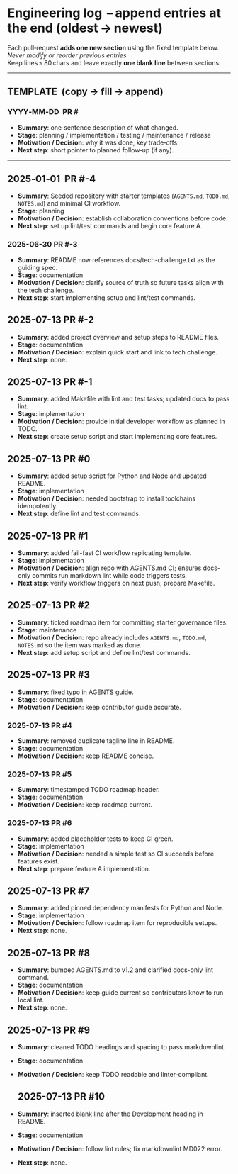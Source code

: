 # Engineering log  – append entries at **the end** (oldest → newest)

Each pull‑request **adds one new section** using the fixed template below.  
*Never modify or reorder previous entries.*  
Keep lines ≤ 80 chars and leave exactly **one blank line** between sections.

---

## TEMPLATE  (copy → fill → append)

### YYYY‑MM‑DD  PR #<number or draft>

- **Summary**: one‑sentence description of what changed.
- **Stage**: planning / implementation / testing / maintenance / release
- **Motivation / Decision**: why it was done, key trade‑offs.
- **Next step**: short pointer to planned follow‑up (if any).

---

## 2025‑01‑01  PR #-4
- **Summary**: Seeded repository with starter templates (`AGENTS.md`, `TODO.md`,
  `NOTES.md`) and minimal CI workflow.
- **Stage**: planning
- **Motivation / Decision**: establish collaboration conventions before code.
- **Next step**: set up lint/test commands and begin core feature A.

### 2025-06-30  PR #-3
- **Summary**: README now references docs/tech-challenge.txt as the guiding spec.
- **Stage**: documentation
- **Motivation / Decision**: clarify source of truth 
  so future tasks align with the tech challenge.
- **Next step**: start implementing setup and lint/test commands.

## 2025-07-13  PR #-2
- **Summary**: added project overview and setup steps to README files.
- **Stage**: documentation
- **Motivation / Decision**: explain quick start and link to tech challenge.
- **Next step**: none.

## 2025-07-13  PR #-1
- **Summary**: added Makefile with lint and test tasks; updated docs to pass lint.
- **Stage**: implementation
- **Motivation / Decision**: provide initial developer workflow as planned in TODO.
- **Next step**: create setup script and start implementing core features.

## 2025-07-13  PR #0
- **Summary**: added setup script for Python and Node and updated README.
- **Stage**: implementation
- **Motivation / Decision**: needed bootstrap to install toolchains idempotently.
- **Next step**: define lint and test commands.

## 2025-07-13  PR #1
- **Summary**: added fail-fast CI workflow replicating template.
- **Stage**: implementation
- **Motivation / Decision**: align repo with AGENTS.md CI; ensures 
  docs-only commits run markdown lint while code triggers tests.
- **Next step**: verify workflow triggers on next push; prepare Makefile.

## 2025-07-13  PR #2
- **Summary**: ticked roadmap item for committing starter governance files.
- **Stage**: maintenance
- **Motivation / Decision**: repo already includes `AGENTS.md`, `TODO.md`,
  `NOTES.md` so the item was marked as done.
- **Next step**: add setup script and define lint/test commands.

## 2025-07-13  PR #3
- **Summary**: fixed typo in AGENTS guide.
- **Stage**: documentation
- **Motivation / Decision**: keep contributor guide accurate.

### 2025-07-13  PR #4  
- **Summary**: removed duplicate tagline line in README.
- **Stage**: documentation
- **Motivation / Decision**: keep README concise.

### 2025-07-13  PR #5  
- **Summary**: timestamped TODO roadmap header.
- **Stage**: documentation
- **Motivation / Decision**: keep roadmap current.

### 2025-07-13  PR #6
- **Summary**: added placeholder tests to keep CI green.
- **Stage**: implementation
- **Motivation / Decision**: needed a simple test so CI
  succeeds before features exist.
- **Next step**: prepare feature A implementation.

## 2025-07-13  PR #7
- **Summary**: added pinned dependency manifests for Python and Node.
- **Stage**: implementation
- **Motivation / Decision**: follow roadmap item for reproducible setups.
- **Next step**: none.

## 2025-07-13  PR #8
- **Summary**: bumped AGENTS.md to v1.2 and clarified docs-only lint command.
- **Stage**: documentation
- **Motivation / Decision**: keep guide current so contributors know to run local lint.
- **Next step**: none.

## 2025-07-13  PR #9
- **Summary**: cleaned TODO headings and spacing to pass markdownlint.
- **Stage**: documentation
- **Motivation / Decision**: keep TODO readable and linter-compliant.

  ## 2025-07-13  PR #10
- **Summary**: inserted blank line after the Development heading in README.
- **Stage**: documentation
- **Motivation / Decision**: follow lint rules; fix markdownlint MD022 error.
- **Next step**: none.

